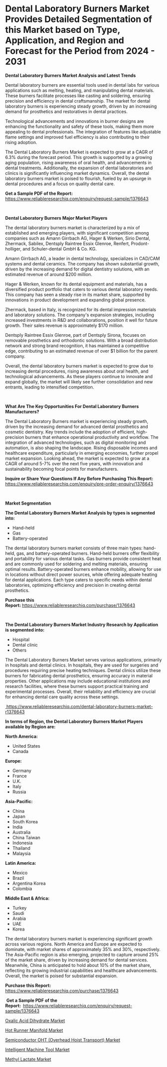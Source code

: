 <p><h1>Dental Laboratory Burners Market Provides Detailed Segmentation of this Market based on Type, Application, and Region and Forecast for the Period from 2024 - 2031</h1></p><p><strong>Dental Laboratory Burners Market Analysis and Latest Trends</strong></p>
<p><p>Dental laboratory burners are essential tools used in dental labs for various applications such as melting, heating, and manipulating dental materials. These burners facilitate processes like casting and soldering, ensuring precision and efficiency in dental craftsmanship. The market for dental laboratory burners is experiencing steady growth, driven by an increasing demand for prosthetics and restoratives in dental practices. </p><p>Technological advancements and innovations in burner designs are enhancing the functionality and safety of these tools, making them more appealing to dental professionals. The integration of features like adjustable flame settings and improved fuel efficiency is also contributing to their rising adoption.</p><p>The Dental Laboratory Burners Market is expected to grow at a CAGR of 6.3% during the forecast period. This growth is supported by a growing aging population, rising awareness of oral health, and advancements in dental treatments. Additionally, the expansion of dental laboratories and clinics is significantly influencing market dynamics. Overall, the dental laboratory burners market is poised to flourish, fueled by an upsurge in dental procedures and a focus on quality dental care.</p></p>
<p><strong>Get a Sample PDF of the Report:&nbsp;</strong> <a href="https://www.reliableresearchiq.com/enquiry/request-sample/1376643?utm_campaign=1106&utm_medium=2&utm_source=Github&utm_content=ia&utm_term=30102024&utm_id=dental-laboratory-burners">https://www.reliableresearchiq.com/enquiry/request-sample/1376643</a></p>
<p>&nbsp;</p>
<p><strong>Dental Laboratory Burners Major Market Players</strong></p>
<p><p>The dental laboratory burners market is characterized by a mix of established and emerging players, with significant competition among companies such as Amann Girrbach AG, Hager & Werken, Sirio Dental, Zhermack, Sabilex, Dentsply Raintree Essix Glenroe, Renfert, Prodont-holliger, and Schuler-dental GmbH & Co. KG. </p><p>Amann Girrbach AG, a leader in dental technology, specializes in CAD/CAM systems and dental ceramics. The company has shown substantial growth, driven by the increasing demand for digital dentistry solutions, with an estimated revenue of around $200 million. </p><p>Hager & Werken, known for its dental equipment and materials, has a diversified product portfolio that caters to various dental laboratory needs. This company has seen a steady rise in its market share, supported by innovations in product development and expanding global presence. </p><p>Zhermack, based in Italy, is recognized for its dental impression materials and laboratory solutions. The company's expansion strategies, including increased investments in R&D and collaborations, position it well for future growth. Their sales revenue is approximately $170 million.</p><p>Dentsply Raintree Essix Glenroe, part of Dentsply Sirona, focuses on removable prosthetics and orthodontic solutions. With a broad distribution network and strong brand recognition, it has maintained a competitive edge, contributing to an estimated revenue of over $1 billion for the parent company.</p><p>Overall, the dental laboratory burners market is expected to grow due to increasing dental procedures, rising awareness about oral health, and technological advancements. As these players continue to innovate and expand globally, the market will likely see further consolidation and new entrants, leading to intensified competition.</p></p>
<p>&nbsp;</p>
<p><strong>What Are The Key Opportunities For Dental Laboratory Burners Manufacturers?</strong></p>
<p><p>The Dental Laboratory Burners market is experiencing steady growth, driven by the increasing demand for advanced dental prosthetics and cosmetic dentistry. Key trends include the adoption of efficient, high-precision burners that enhance operational productivity and workflow. The integration of advanced technologies, such as digital monitoring and automation, is also shaping the landscape. Rising disposable incomes and healthcare expenditure, particularly in emerging economies, further propel market expansion. Looking ahead, the market is expected to grow at a CAGR of around 5-7% over the next five years, with innovation and sustainability becoming focal points for manufacturers.</p></p>
<p><strong>Inquire or Share Your Questions If Any Before Purchasing This Report:</strong> <a href="https://www.reliableresearchiq.com/enquiry/pre-order-enquiry/1376643?utm_campaign=1106&utm_medium=2&utm_source=Github&utm_content=ia&utm_term=30102024&utm_id=dental-laboratory-burners">https://www.reliableresearchiq.com/enquiry/pre-order-enquiry/1376643</a></p>
<p>&nbsp;</p>
<p><strong>Market Segmentation</strong></p>
<p><strong>The Dental Laboratory Burners Market Analysis by types is segmented into:</strong></p>
<p><ul><li>Hand-held</li><li>Gas</li><li>Battery-operated</li></ul></p>
<p><p>The dental laboratory burners market consists of three main types: hand-held, gas, and battery-operated burners. Hand-held burners offer flexibility and portability for various dental tasks. Gas burners provide consistent heat and are commonly used for soldering and melting materials, ensuring optimal results. Battery-operated burners enhance mobility, allowing for use in locations without direct power sources, while offering adequate heating for dental applications. Each type caters to specific needs within dental laboratories, optimizing efficiency and precision in creating dental prosthetics.</p></p>
<p><strong>Purchase this Report:&nbsp;</strong><a href="https://www.reliableresearchiq.com/purchase/1376643?utm_campaign=1106&utm_medium=2&utm_source=Github&utm_content=ia&utm_term=30102024&utm_id=dental-laboratory-burners">https://www.reliableresearchiq.com/purchase/1376643</a></p>
<p>&nbsp;</p>
<p><strong>The Dental Laboratory Burners Market Industry Research by Application is segmented into:</strong></p>
<p><ul><li>Hospital</li><li>Dental clinic</li><li>Others</li></ul></p>
<p><p>The Dental Laboratory Burners Market serves various applications, primarily in hospitals and dental clinics. In hospitals, they are used for surgeries and procedures requiring precise heating techniques. Dental clinics utilize these burners for fabricating dental prosthetics, ensuring accuracy in material properties. Other applications may include educational institutions and research facilities, where these burners support practical training and experimental processes. Overall, their reliability and efficiency are crucial for enhancing dental care quality across these settings.</p></p>
<p><a href="https://www.reliableresearchiq.com/dental-laboratory-burners-market-r1376643?utm_campaign=1106&utm_medium=2&utm_source=Github&utm_content=ia&utm_term=30102024&utm_id=dental-laboratory-burners">&nbsp;https://www.reliableresearchiq.com/dental-laboratory-burners-market-r1376643</a></p>
<p><strong>In terms of Region, the Dental Laboratory Burners Market Players available by Region are:</strong></p>
<p>
    <p> <strong> North America: </strong>
        <ul>
            <li>United States</li>
            <li>Canada</li>
        </ul>
        </p> 
    <p> <strong> Europe: </strong>
        <ul>
            <li>Germany</li>
            <li>France</li>
            <li>U.K.</li>
            <li>Italy</li>
            <li>Russia</li>
        </ul>
        </p> 
    <p> <strong> Asia-Pacific: </strong>
        <ul>
            <li>China</li>
            <li>Japan</li>
            <li>South Korea</li>
            <li>India</li>
            <li>Australia</li>
            <li>China Taiwan</li>
            <li>Indonesia</li>
            <li>Thailand</li>
            <li>Malaysia</li>
        </ul>
        </p> 
    <p> <strong> Latin America: </strong>
        <ul>
            <li>Mexico</li>
            <li>Brazil</li>
            <li>Argentina Korea</li>
            <li>Colombia</li>
        </ul>
        </p> 
    <p> <strong> Middle East & Africa: </strong>
        <ul>
            <li>Turkey</li>
            <li>Saudi</li>
            <li>Arabia</li>
            <li>UAE</li>
            <li>Korea</li>
        </ul>
    </p>
    </p>
<p><p>The dental laboratory burners market is experiencing significant growth across various regions. North America and Europe are expected to dominate, with market shares of approximately 35% and 30%, respectively. The Asia-Pacific region is also emerging, projected to capture around 25% of the market share, driven by increasing demand for dental services. Meanwhile, China is anticipated to hold about 10% of the market share, reflecting its growing industrial capabilities and healthcare advancements. Overall, the market is poised for substantial expansion.</p></p>
<p><strong>Purchase this Report: </strong><a href="https://www.reliableresearchiq.com/purchase/1376643?utm_campaign=1106&utm_medium=2&utm_source=Github&utm_content=ia&utm_term=30102024&utm_id=dental-laboratory-burners">https://www.reliableresearchiq.com/purchase/1376643</a></p>
<p>&nbsp;<strong>Get a Sample PDF of the Report:&nbsp;&nbsp;</strong><a href="https://www.reliableresearchiq.com/enquiry/request-sample/1376643?utm_campaign=1106&utm_medium=2&utm_source=Github&utm_content=ia&utm_term=30102024&utm_id=dental-laboratory-burners">https://www.reliableresearchiq.com/enquiry/request-sample/1376643</a></p>
<p><strong></strong></p>
<p><p><a href="https://www.linkedin.com/pulse/oxalic-acid-dihydrate-market-global-regional-analysis-2024-veijc?utm_campaign=1106&utm_medium=2&utm_source=Github&utm_content=ia&utm_term=30102024&utm_id=dental-laboratory-burners">Oxalic Acid Dihydrate Market</a></p><p><a href="https://medium.com/@mosmentrcqn/the-hot-runner-manifold-market-prioritizes-cost-control-and-efficiency-enhancement-f7c7fbe31be5?utm_campaign=1106&utm_medium=2&utm_source=Github&utm_content=ia&utm_term=30102024&utm_id=dental-laboratory-burners">Hot Runner Manifold Market</a></p><p><a href="https://github.com/hentonwytandusyl0/Market-Research-Report-List-1/blob/main/semiconductor-oht-overhead-hoist-transport-market.md?utm_campaign=1106&utm_medium=2&utm_source=Github&utm_content=ia&utm_term=30102024&utm_id=dental-laboratory-burners">Semiconductor OHT (Overhead Hoist Transport) Market</a></p><p><a href="https://github.com/janeengrenong0/Market-Research-Report-List-1/blob/main/intelligent-machine-tool-market.md?utm_campaign=1106&utm_medium=2&utm_source=Github&utm_content=ia&utm_term=30102024&utm_id=dental-laboratory-burners">Intelligent Machine Tool Market</a></p><p><a href="https://medium.com/@luxssbml/the-global-methyl-lactate-market-is-projected-to-experience-an-annual-growth-rate-of-12-1-86801b467d3c?utm_campaign=1106&utm_medium=2&utm_source=Github&utm_content=ia&utm_term=30102024&utm_id=dental-laboratory-burners">Methyl Lactate Market</a></p></p>
